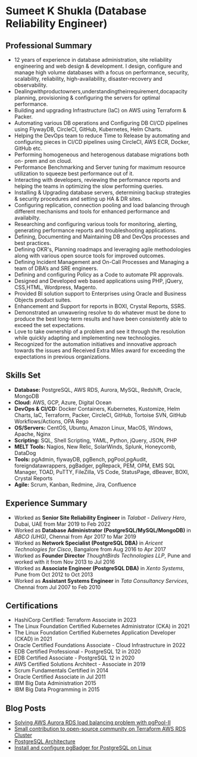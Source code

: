 # Sumeet K Shukla (Database Reliability Engineer)

## Professional Summary

- 12 years of experience in database administration, site reliability engineering and web design & development. I design, configure and manage high volume databases with a focus on performance, security, scalability, reliability, high-availability, disaster-recovery and observability.
- Dealingwithproductowners,understandingtheirrequirement,docapacity planning, provisioning & configuring the servers for optimal performance.
- Building and upgrading Infrastructure (IaC) on AWS using Terraform & Packer.
- Automating various DB operations and Configuring DB CI/CD pipelines using FlywayDB, CircleCI, GitHub, Kubernetes, Helm Charts.
- Helping the DevOps team to reduce Time to Release by automating and configuring pieces in CI/CD pipelines using CircleCI, AWS ECR, Docker, GitHub etc.
- Performing homogeneous and heterogenous database migrations both on- prem and on cloud.
- Performance Benchmarking and Server tuning for maximum resource utilization to squeeze best performance out of it.
- Interacting with developers, reviewing the performance reports and helping the teams in optimizing the slow performing queries.
- Installing & Upgrading database servers, determining backup strategies & security procedures and setting up HA & DR sites.
- Configuring replication, connection pooling and load balancing through different mechanisms and tools for enhanced performance and availabilty.
- Researching and configuring various tools for monitoring, alerting, generating performance reports and troubleshooting applications.
- Defining, Documenting and Maintaining DB and DevOps processes and best practices.
- Defining OKR's, Planning roadmaps and leveraging agile methodologies along with various open source tools for improved outcomes.
- Defining Incident Management and On-Call Processes and Managing a team of DBA’s and SRE engineers.
- Defining and configuring Policy as a Code to automate PR approvals.
- Designed and Developed web based applications using PHP, jQuery, CSS,HTML, Wordpress, Magento.
- Provided BI solution support to Enterprises using Oracle and Business Objects product suites.
- Enhancement and Support for reports in BOXI, Crystal Reports, SSRS.
- Demonstrated an unwavering resolve to do whatever must be done to produce the best long-term results and have been consistently able to exceed the set expectations.
- Love to take ownership of a problem and see it through the resolution while quickly adapting and implementing new technologies.
- Recognized for the automation initiatives and innovative approach towards the issues and Received Extra Miles award for exceeding the expectations in previous organizations.

## Skills Set

- **Database:** PostgreSQL, AWS RDS, Aurora, MySQL, Redshift, Oracle, MongoDB
- **Cloud:** AWS, GCP, Azure, Digital Ocean
- **DevOps & CI/CD:** Docker Containers, Kubernetes, Kustomize, Helm Charts, IaC, Terraform, Packer, CircleCI, GitHub, Tortoise SVN, GitHub Workflows/Actions, OPA Rego
- **OS/Servers:** CentOS, Ubuntu, Amazon Linux, MacOS, Windows, Apache, Nginx
- **Scripting:** SQL, Shell Scripting, YAML, Python, jQuery, JSON, PHP
- **MELT Tools:** Nagios, New Relic, SolarWinds, Splunk, Honeycomb, DataDog
- **Tools:** pgAdmin, flywayDB, pgBench, pgPool,pgAudit, foreigndatawrappers, pgBadger, pgRepack, PEM, OPM, EMS SQL Manager, TOAD, PuTTY, FileZilla, VS Code, StatusPage, dBeaver, BOXI, Crystal Reports
- **Agile:** Scrum, Kanban, Redmine, Jira, Confluence

## Experience Summary

- Worked as **Senior Site Reliability Engineer** in *Talabat - Delivery Hero*, Dubai, UAE from Mar 2019 to Feb 2022
- Worked as **Database Administrator (PostgreSQL/MySQL/MongoDB)** in *ABCO (UHG)*, Chennai from Apr 2017 to Mar 2019
- Worked as **Network Specialist (PostgreSQL DBA)** in *Aricent Technologies for Cisco*, Bangalore from Aug 2016 to Apr 2017
- Worked as **Founder Director** *ThoughtBirds Technologies LLP*, Pune and worked with it from Nov 2013 to Jul 2016
- Worked as **Associate Engineer (PostgreSQL DBA)** in *Xento Systems*, Pune from Oct 2012 to Oct 2013
- Worked as **Assistant Systems Engineer** in *Tata Consultancy Services*, Chennai from Jul 2007 to Feb 2010

## Certifications

- HashiCorp Certified: Terraform Associate in 2023
- The Linux Foundation Certified Kubernetes Administrator (CKA) in 2021
- The Linux Foundation Certified Kubernetes Application Developer (CKAD) in 2021
- Oracle Certified Foundations Associate - Cloud Infrastructure in 2022
- EDB Certified Professional - PostgreSQL 12 in 2020
- EDB Certified Associate - PostgreSQL 12 in 2020
- AWS Certified Solutions Architect - Associate in 2019
- Scrum Fundamentals Certified in 2014
- Oracle Certified Associate in Jul 2011
- IBM Big Data Administration 2015
- IBM Big Data Programming in 2015

## Blog Posts

- [Solving AWS Aurora RDS load balancing problem with pgPool-II](https://medium.com/talabat-tech/solving-aws-aurora-rds-load-balancing-problem-with-pgpool-ii-d54897c95176)
- [Small contribution to open-source community on Terraform AWS RDS Cluster](https://github.com/cloudposse/terraform-aws-rds-cluster/pull/67)
- [PostgreSQL Architecture](https://www.linkedin.com/pulse/postgresql-architecture-sumeet-shukla-1/)
- [Install and configure pgBadger for PostgreSQL on Linux](https://medium.com/@sumeet.k.shukla/install-and-configure-pgbadger-for-postgresql-on-centos-2dfd01346896)
